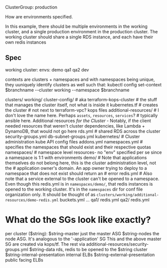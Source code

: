 ClusterGroup: production


How are environments specified.

In this example, there should be multiple environments in the working cluster, and a single production environment
in the production cluster. The working cluster should share a single RDS instance, and each have their own redis
instances

## Spec
working cluster:
  envs:
    demo
    qa1
    qa2
    dev  

contexts are clusters + namespaces and with namespaces being unique, they uuniquely identify clusters as well
such that:
kubectl config set-context $branchname --cluster working --namespace $branchname


clusters/
  working/
    cluster-config/ # aka terraform-kops-cluster
      # the stuff that manages the cluster itself, not what is inside it
      kubernetes.tf # creates the cluster # not next to terraform-vpc?
      kops files
    additional-resources/  # I don't love the name here. Perhaps `assets`, `resources`, `services`?
      # typically ansible here. Additional resources *for the Cluster* - Notably, if the client needed resources
      that weren't cluster dependencies, like Lambda + DynamoDB, that would not go here
      rds.yml # shared RDS across the cluster
      security-groups.yml
      db-subnet-groups.yml
    kubernetes/
      # Cluster administration kube API config files
      addons.yml
      namespaces.yml # specifies the namespaces that should exist and their respective quotas
    namespaces/
      # namespace level resources- no "env" specified per se since a namespace is 1:1 with environments
      demo/
        # Note that applications themselves do not belong here, this is the cluster administration level, not the
        # application owner's domain. An app owner trying to deploy to a namespace that does not exist should return an
        # error
        redis.yml
        # Also note that a service external to the cluster can't be opened to a namespace. Even though this redis.yml
        is in `namespaces/demo/`, that redis instances is opened to the working cluster. It's in the `namespaces` dir
        for conf file organization only. It should be thought of as `clusters/working/additional-resources/demo-redis.yml`
        buckets.yml
        ...
      qa1/
        redis.yml
      qa2/
        redis.yml



# What do the SGs look like exactly?
per cluster ($string):
  $string-master
    just the master ASG
  $string-nodes
    the node ASG. It's analogous to the '-application' SG
    This and the above master SG are created via kops/tf. The rest via additional-resources/security-groups.yml
  $string-data
    rds, redis to be opened to the $string cluster
  $string-internal-presentation
    internal ELBs
  $string-external-presentation
    public facing ELBs
